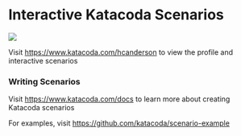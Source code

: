 # Interactive Katacoda Scenarios

[![](http://shields.katacoda.com/katacoda/hcanderson/count.svg)](https://www.katacoda.com/hcanderson "Get your profile on Katacoda.com")

Visit https://www.katacoda.com/hcanderson to view the profile and interactive scenarios

### Writing Scenarios
Visit https://www.katacoda.com/docs to learn more about creating Katacoda scenarios

For examples, visit https://github.com/katacoda/scenario-example
